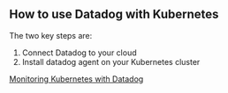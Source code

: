 ## How to use Datadog with Kubernetes

The two key steps are:

1. Connect Datadog to your cloud
2. Install datadog agent on your Kubernetes cluster

[Monitoring Kubernetes with Datadog](https://www.datadoghq.com/blog/monitoring-kubernetes-with-datadog/) 


